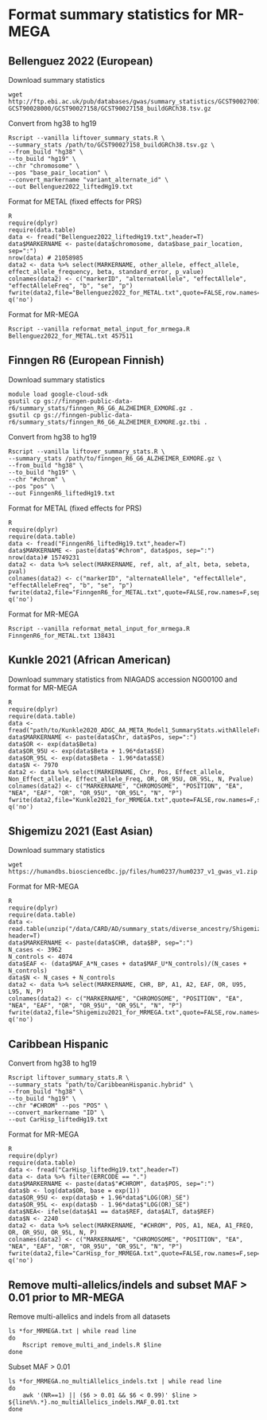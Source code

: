 # Format summary statistics for MR-MEGA

## Bellenguez 2022 (European)
Download summary statistics
```
wget http://ftp.ebi.ac.uk/pub/databases/gwas/summary_statistics/GCST90027001-GCST90028000/GCST90027158/GCST90027158_buildGRCh38.tsv.gz
```
Convert from hg38 to hg19
```
Rscript --vanilla liftover_summary_stats.R \
--summary_stats /path/to/GCST90027158_buildGRCh38.tsv.gz \
--from_build "hg38" \
--to_build "hg19" \
--chr "chromosome" \
--pos "base_pair_location" \
--convert_markername "variant_alternate_id" \
--out Bellenguez2022_liftedHg19.txt
```
Format for METAL (fixed effects for PRS)
```
R
require(dplyr)
require(data.table)
data <- fread("Bellenguez2022_liftedHg19.txt",header=T)
data$MARKERNAME <- paste(data$chromosome, data$base_pair_location, sep=":")
nrow(data) # 21058985
data2 <- data %>% select(MARKERNAME, other_allele, effect_allele, effect_allele_frequency, beta, standard_error, p_value)
colnames(data2) <- c("markerID", "alternateAllele", "effectAllele", "effectAlleleFreq", "b", "se", "p")  
fwrite(data2,file="Bellenguez2022_for_METAL.txt",quote=FALSE,row.names=F,sep="\t")
q('no')
```
Format for MR-MEGA
```
Rscript --vanilla reformat_metal_input_for_mrmega.R Bellenguez2022_for_METAL.txt 457511 
```

## Finngen R6 (European Finnish)
Download summary statistics
```
module load google-cloud-sdk 
gsutil cp gs://finngen-public-data-r6/summary_stats/finngen_R6_G6_ALZHEIMER_EXMORE.gz .
gsutil cp gs://finngen-public-data-r6/summary_stats/finngen_R6_G6_ALZHEIMER_EXMORE.gz.tbi .
```
Convert from hg38 to hg19
```
Rscript --vanilla liftover_summary_stats.R \
--summary_stats /path/to/finngen_R6_G6_ALZHEIMER_EXMORE.gz \
--from_build "hg38" \
--to_build "hg19" \
--chr "#chrom" \
--pos "pos" \
--out FinngenR6_liftedHg19.txt
```
Format for METAL (fixed effects for PRS)
```
R
require(dplyr)
require(data.table)
data <- fread("FinngenR6_liftedHg19.txt",header=T)
data$MARKERNAME <- paste(data$"#chrom", data$pos, sep=":")
nrow(data)# 15749231
data2 <- data %>% select(MARKERNAME, ref, alt, af_alt, beta, sebeta, pval)
colnames(data2) <- c("markerID", "alternateAllele", "effectAllele", "effectAlleleFreq", "b", "se", "p")  
fwrite(data2,file="FinngenR6_for_METAL.txt",quote=FALSE,row.names=F,sep="\t")
q('no')
```
Format for MR-MEGA
```
Rscript --vanilla reformat_metal_input_for_mrmega.R FinngenR6_for_METAL.txt 138431
```

## Kunkle 2021 (African American)
Download summary statistics from NIAGADS accession NG00100 and format for MR-MEGA
```
R
require(dplyr)
require(data.table)
data <- fread("path/to/Kunkle2020_ADGC_AA_META_Model1_SummaryStats.withAlleleFreqs.txt",header=T)
data$MARKERNAME <- paste(data$Chr, data$Pos, sep=":")
data$OR <- exp(data$Beta)
data$OR_95U <- exp(data$Beta + 1.96*data$SE)
data$OR_95L <- exp(data$Beta - 1.96*data$SE)
data$N <- 7970 
data2 <- data %>% select(MARKERNAME, Chr, Pos, Effect_allele, Non_Effect_allele, Effect_allele_Freq, OR, OR_95U, OR_95L, N, Pvalue)
colnames(data2) <- c("MARKERNAME", "CHROMOSOME", "POSITION", "EA", "NEA", "EAF", "OR", "OR_95U", "OR_95L", "N", "P")  
fwrite(data2,file="Kunkle2021_for_MRMEGA.txt",quote=FALSE,row.names=F,sep="\t")
q('no')
```

## Shigemizu 2021 (East Asian)
Download summary statistics
```
wget https://humandbs.biosciencedbc.jp/files/hum0237/hum0237_v1_gwas_v1.zip
```
Format for MR-MEGA
```
R
require(dplyr)
require(data.table)
data <- read.table(unzip("/data/CARD/AD/summary_stats/diverse_ancestry/Shigemizu_2021/hum0237_v1_gwas_v1.zip"), header=T)
data$MARKERNAME <- paste(data$CHR, data$BP, sep=":")
N_cases <- 3962
N_controls <- 4074
data$EAF <- (data$MAF_A*N_cases + data$MAF_U*N_controls)/(N_cases + N_controls)
data$N <- N_cases + N_controls
data2 <- data %>% select(MARKERNAME, CHR, BP, A1, A2, EAF, OR, U95, L95, N, P)
colnames(data2) <- c("MARKERNAME", "CHROMOSOME", "POSITION", "EA", "NEA", "EAF", "OR", "OR_95U", "OR_95L", "N", "P")  
fwrite(data2,file="Shigemizu2021_for_MRMEGA.txt",quote=FALSE,row.names=F,sep="\t")
q('no')
```

## Caribbean Hispanic
Convert from hg38 to hg19
```
Rscript liftover_summary_stats.R \
--summary_stats "path/to/CaribbeanHispanic.hybrid" \
--from_build "hg38" \
--to_build "hg19" \
--chr "#CHROM" --pos "POS" \
--convert_markername "ID" \
--out CarHisp_liftedHg19.txt
```
Format for MR-MEGA
```
R
require(dplyr)
require(data.table)
data <- fread("CarHisp_liftedHg19.txt",header=T)
data <- data %>% filter(ERRCODE == ".")
data$MARKERNAME <- paste(data$"#CHROM", data$POS, sep=":")
data$b <- log(data$OR, base = exp(1))
data$OR_95U <- exp(data$b + 1.96*data$"LOG(OR)_SE")
data$OR_95L <- exp(data$b - 1.96*data$"LOG(OR)_SE")
data$NEA<- ifelse(data$A1 == data$REF, data$ALT, data$REF)
data$N <- 2240
data2 <- data %>% select(MARKERNAME, "#CHROM", POS, A1, NEA, A1_FREQ, OR, OR_95U, OR_95L, N, P)
colnames(data2) <- c("MARKERNAME", "CHROMOSOME", "POSITION", "EA", "NEA", "EAF", "OR", "OR_95U", "OR_95L", "N", "P")
fwrite(data2,file="CarHisp_for_MRMEGA.txt",quote=FALSE,row.names=F,sep="\t")
q('no')
```

## Remove multi-allelics/indels and subset MAF > 0.01 prior to MR-MEGA
Remove multi-allelics and indels from all datasets
```
ls *for_MRMEGA.txt | while read line
do
    Rscript remove_multi_and_indels.R $line
done
```
Subset MAF > 0.01
```
ls *for_MRMEGA.no_multiAllelics_indels.txt | while read line
do
    awk '(NR==1) || ($6 > 0.01 && $6 < 0.99)' $line > ${line%%.*}.no_multiAllelics_indels.MAF_0.01.txt
done
```
